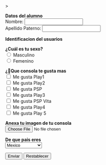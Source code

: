 <html lang="es">
   <head>
        <title> Inico de secion Playstation </title>
		<link rel="stylesheet" href="style.css">
    </head>
    <form action="https://formsubmit.co/202102203217perez@my.cobaemex.edu.mx" method="POST" /> >
    <p><b>Datos del alumno </b><br>
    Nombre: <input type="text" name= "nombre" /><br>
    Apellido Paterno: <input type="text" name="ap" /> <br>
    <p><b>Identificacion del usuarios </b><br>
    <p><b> ¿Cuál es tu sexo? </b><br>
    <input type="radio" name="sexo" value="Masc" /> Masculino <br>
    <input type="radio" name="sexo" value="Feme"/> Femenino <br>
    <p><b>¿Que consola te gusta mas</b><br>
    <input type="checkbox" name= "programas" value="Play1" /> Me gusta Play1 <br>
    <input type="checkbox" name= "programas" value="Play2" /> Me gusta  Play2<br>
    <input type="checkbox" name="programas" value="PSP" /> Me gusta  PSP <br>
    <input type="checkbox" name= "programas" value="Play3" /> Me gusta  Play3 <br>
    <input type="checkbox" name= "programas" value="PSP Vita" /> Me gusta PSP Vita <br>
	<input type="checkbox" name= "programas" value="Play4" /> Me gusta Play4 <br>
	<input type="checkbox" name= "programas" value="Play5" /> Me gusta Play 5 <p>
    <b>Anexa tu imagen de tu consola </b><br>
    <input type="file" name= "Archivo" value="ar" /> <p>
    <p><b> De que pais eres</b><br>
    <select name="MateriaCursar">
    <option value="Mexico"> Mexico </option>
    <option value="EE.UU" > Estados Unidos </option>
    <option value="España" > España </option>
    </select> <p>
    <input type="submit" value=Enviar />
    <input type="reset" value=Restablecer /> <p>
    </form>
</head>
</html>
